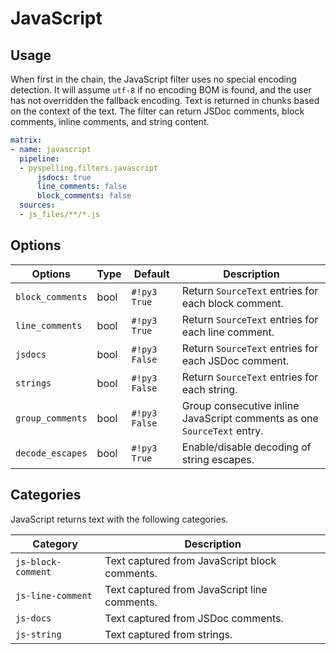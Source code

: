 # JavaScript

## Usage

When first in the chain, the JavaScript filter uses no special encoding detection. It will assume `utf-8` if no encoding BOM is found, and the user has not overridden the fallback encoding. Text is returned in chunks based on the context of the text.  The filter can return JSDoc comments, block comments, inline comments, and string content.

```yaml
matrix:
- name: javascript
  pipeline:
  - pyspelling.filters.javascript
      jsdocs: true
      line_comments: false
      block_comments: false
  sources:
  - js_files/**/*.js
```

## Options

Options          | Type     | Default       | Description
---------------- | -------- | ------------- | -----------
`block_comments` | bool     | `#!py3 True`  | Return `SourceText` entries for each block comment.
`line_comments`  | bool     | `#!py3 True`  | Return `SourceText` entries for each line comment.
`jsdocs`         | bool     | `#!py3 False` | Return `SourceText` entries for each JSDoc comment.
`strings`        | bool     | `#!py3 False` | Return `SourceText` entries for each string.
`group_comments` | bool     | `#!py3 False` | Group consecutive inline JavaScript comments as one `SourceText` entry.
`decode_escapes` | bool     | `#!py3 True`  | Enable/disable decoding of string escapes.

## Categories

JavaScript returns text with the following categories.

Category           | Description
------------------ | -----------
`js-block-comment` | Text captured from JavaScript block comments.
`js-line-comment`  | Text captured from JavaScript line comments.
`js-docs`          | Text captured from JSDoc comments.
`js-string`        | Text captured from strings.
